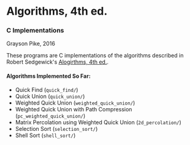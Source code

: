 # Algorithms, 4th ed.
### C Implementations

Grayson Pike, 2016

These programs are C implementations of the algorithms described in Robert Sedgewick's [Alogirthms, 4th ed.](http://algs4.cs.princeton.edu/home/).

#### Algorithms Implemented So Far:

*  Quick Find (`quick_find/`)
*  Quick Union (`quick_union/`)
*  Weighted Quick Union (`weighted_quick_union/`)
*  Weighted Quick Union with Path Compression (`pc_weighted_quick_union/`)
*  Matrix Percolation using Weighted Quick Union (`2d_percolation/`)
*  Selection Sort (`selection_sort/`)
*  Shell Sort (`shell_sort/`)
